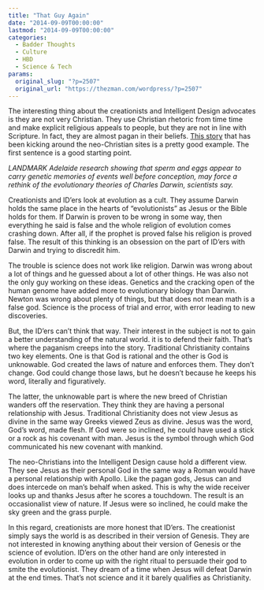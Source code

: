 ```yaml
---
title: "That Guy Again"
date: "2014-09-09T00:00:00"
lastmod: "2014-09-09T00:00:00"
categories:
  - Badder Thoughts
  - Culture
  - HBD
  - Science & Tech
params:
  original_slug: "?p=2507"
  original_url: "https://thezman.com/wordpress/?p=2507"
---
```


The interesting thing about the creationists and Intelligent Design
advocates is they are not very Christian. They use Christian rhetoric
from time time and make explicit religious appeals to people, but they
are not in line with Scripture. In fact, they are almost pagan in their
beliefs. <a
href="http://www.adelaidenow.com.au/news/south-australia/darwins-theory-of-evolution-challenged-by-university-of-adelaide-genetic-memory-research-published-in-journal-science/story-fni6uo1m-1227024901078?nk=e7b68832df47eabebb50623482591195"
rel="noopener noreferrer" target="_blank">This story</a> that has been
kicking around the neo-Christian sites is a pretty good example. The
first sentence is a good starting point.

*LANDMARK Adelaide research showing that sperm and eggs appear to carry
genetic memories of events well before conception, may force a rethink
of the evolutionary theories of Charles Darwin, scientists say.*

Creationists and ID’ers look at evolution as a cult. They assume Darwin
holds the same place in the hearts of “evolutionists” as Jesus or the
Bible holds for them. If Darwin is proven to be wrong in some way, then
everything he said is false and the whole religion of evolution comes
crashing down. After all, if the prophet is proved false his religion is
proved false. The result of this thinking is an obsession on the part of
ID’ers with Darwin and trying to discredit him.

The trouble is science does not work like religion. Darwin was wrong
about a lot of things and he guessed about a lot of other things. He was
also not the only guy working on these ideas. Genetics and the cracking
open of the human genome have added more to evolutionary biology than
Darwin. Newton was wrong about plenty of things, but that does not mean
math is a false god. Science is the process of trial and error, with
error leading to new discoveries.

But, the ID’ers can’t think that way. Their interest in the subject is
not to gain a better understanding of the natural world. it is to defend
their faith. That’s where the paganism creeps into the story.
Traditional Christianity contains two key elements. One is that God is
rational and the other is God is unknowable. God created the laws of
nature and enforces them. They don’t change. God could change those
laws, but he doesn’t because he keeps his word, literally and
figuratively.

The latter, the unknowable part is where the new breed of Christian
wanders off the reservation. They think they are having a personal
relationship with Jesus. Traditional Christianity does not view Jesus as
divine in the same way Greeks viewed Zeus as divine. Jesus was the word,
God’s word, made flesh. If God were so inclined, he could have used a
stick or a rock as his covenant with man. Jesus is the symbol through
which God communicated his new covenant with mankind.

The neo-Christians into the Intelligent Design cause hold a different
view. They see Jesus as their personal God in the same way a Roman would
have a personal relationship with Apollo. Like the pagan gods, Jesus can
and does intercede on man’s behalf when asked. This is why the wide
receiver looks up and thanks Jesus after he scores a touchdown. The
result is an occasionalist view of nature. If Jesus were so inclined, he
could make the sky green and the grass purple.

In this regard, creationists are more honest that ID’ers. The
creationist simply says the world is as described in their version of
Genesis. They are not interested in knowing anything about their version
of Genesis or the science of evolution. ID’ers on the other hand are
only interested in evolution in order to come up with the right ritual
to persuade their god to smite the evolutionist. They dream of a time
when Jesus will defeat Darwin at the end times. That’s not science and
it it barely qualifies as Christianity.
